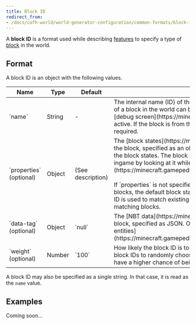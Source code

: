 ```yaml
---
title: Block ID
redirect_from:
- /docs/cofh-world/world-generator-configuration/common-formats/block-id/
---
```


A **block ID** is a format used while describing
[features](/docs/1.12/cofh-world/world-generator-configuration/feature-format/) to
specify a type of [block](https://minecraft.gamepedia.com/Block) in the world.


Format
------

A block ID is an object with the following values.

<div class="uk-overflow-container">
    <table class="uk-table uk-table-striped uk-text-small">
        <thead>
            <tr>
                <th>Name</th>
                <th>Type</th>
                <th>Default</th>
                <th>Description</th>
            </tr>
        </thead>
        <tbody>
            <tr>
                <td markdown="span">`name`</td>
                <td markdown="span">String</td>
                <td markdown="span">-</td>
                <td markdown="span">
                    The internal name (ID) of the block, such as
                    `minecraft:stone`. The ID of a block in the world can be
                    seen ingame by looking at it while the
                    [debug screen](https://minecraft.gamepedia.com/Debug_screen)
                    is active. If the block is from the base game, the
                    `minecraft:` prefix is not required.
                </td>
            </tr>
            <tr>
                <td markdown="span">`properties` (optional)</td>
                <td markdown="span">Object</td>
                <td markdown="span">(See description)</td>
                <td markdown="span">
                    The
                    [block states](https://minecraft.gamepedia.com/block_states)
                    of the block, specified as an object in which the keys are
                    the names of the block states. The block states of a block
                    in the world can be seen ingame by looking at it while the
                    [debug screen](https://minecraft.gamepedia.com/Debug_screen)
                    is active.<br />
                    <br />
                    If `properties` is not specified and the block ID is used to
                    generate blocks, the default block states for the block type
                    are used. If the block ID is used to match existing blocks,
                    block states are ignored while matching blocks.
                </td>
            </tr>
            <tr>
                <td markdown="span">`data-tag` (optional)</td>
                <td markdown="span">Object</td>
                <td markdown="span">`null`</td>
                <td markdown="span">
                    The [NBT data](https://minecraft.gamepedia.com/NBT_format)
                    of the block, specified as JSON. Only used for blocks that
                    have
                    [block entities](https://minecraft.gamepedia.com/Chunk_format#Block_entity_format).
                </td>
            </tr>
            <tr>
                <td markdown="span">`weight` (optional)</td>
                <td markdown="span">Number</td>
                <td markdown="span">`100`</td>
                <td markdown="span">
                    How likely the block ID is to be selected when it is part of
                    an array of block IDs to randomly choose from. Block IDs
                    with a greater weight have a higher chance of being
                    selected.
                </td>
            </tr>
        </tbody>
    </table>
</div>

A block ID may also be specified as a single string. In that case, it is read as
the `name` value.


Examples
--------

Coming soon...
